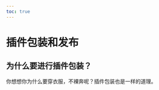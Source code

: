 ```yaml
---     
toc: true     
---     
```

# 插件包装和发布     
     
为什么要进行插件包装？     
---     
你想想你为什么要穿衣服，不裸奔呢？插件包装也是一样的道理。